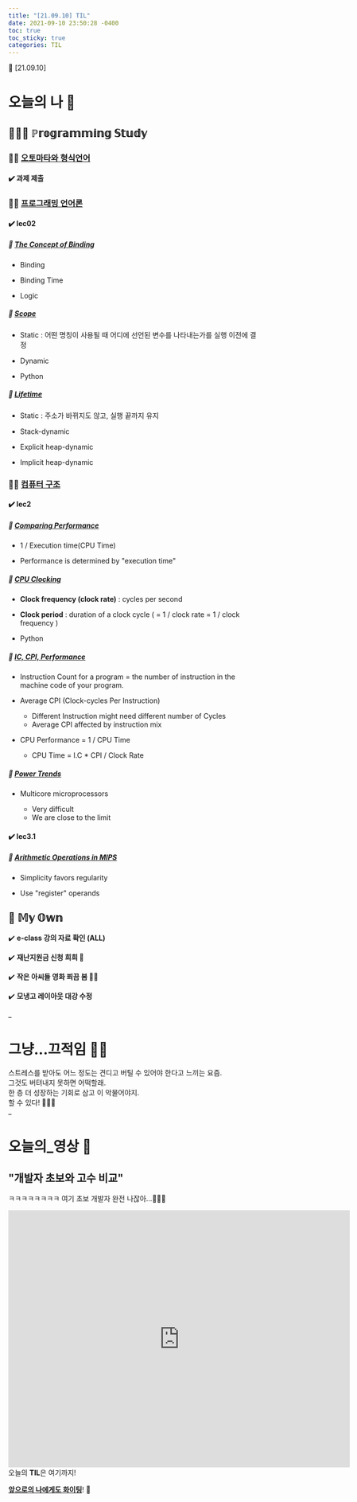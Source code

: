 ```yaml
---
title: "[21.09.10] TIL"
date: 2021-09-10 23:50:28 -0400
toc: true
toc_sticky: true
categories: TIL
---
```



📝 [21.09.10]

# 오늘의 나 💭

## 👩🏻‍💻 ℙ𝕣𝕠𝕘𝕣𝕒𝕞𝕞𝕚𝕟𝕘 𝕊𝕥𝕦𝕕𝕪   

### ☝🏻 <u>오토마타와 형식언어</u>

#### ✔️ **과제 제출**


### ☝🏻 <u>프로그래밍 언어론</u>

#### ✔️ **lec02**

##### 📑 **<u>The Concept of Binding</u>**   
    
* Binding 

* Binding Time

* Logic

##### 📑 **<u>Scope</u>** 

* Static : 어떤 명칭이 사용될 때 어디에 선언된 변수를 나타내는가를 실행 이전에 결정

* Dynamic

* Python

##### 📑 **<u>Lifetime</u>** 

* Static : 주소가 바뀌지도 않고, 실행 끝까지 유지

* Stack-dynamic

* Explicit heap-dynamic

* Implicit heap-dynamic


### ☝🏻 <u>컴퓨터 구조</u>

#### ✔️ **lec2**

##### 📑 **<u>Comparing Performance</u>**   
    
* 1 / Execution time(CPU Time)

* Performance is determined by "execution time"

##### 📑 **<u>CPU Clocking</u>** 

* **Clock frequency (clock rate)** : cycles per second

* **Clock period** : duration of a clock cycle ( = 1 / clock rate = 1 / clock frequency )

* Python

##### 📑 **<u>IC, CPI, Performance</u>** 

* Instruction Count for a program = the number of instruction in the machine code of your program.

* Average CPI (Clock-cycles Per Instruction)

	- Different Instruction might need different number of Cycles
	- Average CPI affected by instruction mix

* CPU Performance = 1 / CPU Time
 
 	* CPU Time = I.C * CPI / Clock Rate


##### 📑 **<u>Power Trends</u>** 

- Multicore microprocessors

	- Very difficult
	- We are close to the limit


#### ✔️ **lec3.1**

##### 📑 **<u>Arithmetic Operations in MIPS</u>**   

- Simplicity favors regularity
   
- Use "register" operands




## 🌝 𝕄𝕪 𝕆𝕨𝕟    

✔️ **e-class 강의 자료 확인 (ALL)**  

✔️ **재난지원금 신청 희희 👀**          

✔️ **작은 아씨들 영화 쬐끔 봄 😶‍🌫️**       

✔️ **모냉고 레이아웃 대강 수정**  

_
  
# 그냥...끄적임 ✍🏻

스트레스를 받아도 어느 정도는 견디고 버틸 수 있어야 한다고 느끼는 요즘.          
그것도 버텨내지 못하면 어떡할래.     
한 층 더 성장하는 기회로 삼고 이 악물어야지.     
할 수 있다! 👩🏻‍💻    
_

# 오늘의_영상 📄

## "개발자 초보와 고수 비교"

ㅋㅋㅋㅋㅋㅋㅋㅋ 여기 초보 개발자 완전 나잖아...🤦🏻‍♀️

<iframe width="687" height="517" src="https://www.youtube.com/embed/X1_C4sLzePw" title="YouTube video player" frameborder="0" allow="accelerometer; autoplay; clipboard-write; encrypted-media; gyroscope; picture-in-picture" allowfullscreen></iframe>      


<div class="notice--primary" markdown="1">
오늘의 <strong>TIL</strong>은 여기까지!     
      
<strong><u>앞으로의 나에게도 화이팅</u></strong>! 🌸 
</div>
